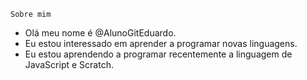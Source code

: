     Sobre mim

-  Olá meu nome é @AlunoGitEduardo.
-  Eu estou interessado em aprender a programar novas linguagens.
-  Eu estou aprendendo a programar recentemente a linguagem de JavaScript e Scratch.

<!---
AlunoGitEduardo/AlunoGitEduardo is a ✨ special ✨ repository because its `README.md` (this file) appears on your GitHub profile.
You can click the Preview link to take a look at your changes.
--->

